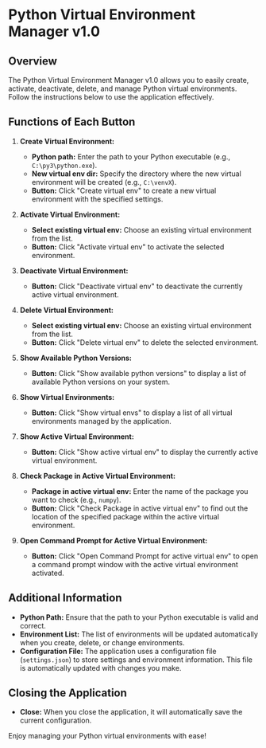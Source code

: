 # Python Virtual Environment Manager v1.0

## Overview
The Python Virtual Environment Manager v1.0 allows you to easily create, activate, deactivate, delete, and manage Python virtual environments. Follow the instructions below to use the application effectively.

## Functions of Each Button

1. **Create Virtual Environment:**
   - **Python path:** Enter the path to your Python executable (e.g., `C:\py3\python.exe`).
   - **New virtual env dir:** Specify the directory where the new virtual environment will be created (e.g., `C:\venvX`).
   - **Button:** Click "Create virtual env" to create a new virtual environment with the specified settings.

2. **Activate Virtual Environment:**
   - **Select existing virtual env:** Choose an existing virtual environment from the list.
   - **Button:** Click "Activate virtual env" to activate the selected environment.

3. **Deactivate Virtual Environment:**
   - **Button:** Click "Deactivate virtual env" to deactivate the currently active virtual environment.

4. **Delete Virtual Environment:**
   - **Select existing virtual env:** Choose an existing virtual environment from the list.
   - **Button:** Click "Delete virtual env" to delete the selected environment.

5. **Show Available Python Versions:**
   - **Button:** Click "Show available python versions" to display a list of available Python versions on your system.

6. **Show Virtual Environments:**
   - **Button:** Click "Show virtual envs" to display a list of all virtual environments managed by the application.

7. **Show Active Virtual Environment:**
   - **Button:** Click "Show active virtual env" to display the currently active virtual environment.

8. **Check Package in Active Virtual Environment:**
   - **Package in active virtual env:** Enter the name of the package you want to check (e.g., `numpy`).
   - **Button:** Click "Check Package in active virtual env" to find out the location of the specified package within the active virtual environment.

9. **Open Command Prompt for Active Virtual Environment:**
   - **Button:** Click "Open Command Prompt for active virtual env" to open a command prompt window with the active virtual environment activated.

## Additional Information
- **Python Path:** Ensure that the path to your Python executable is valid and correct.
- **Environment List:** The list of environments will be updated automatically when you create, delete, or change environments.
- **Configuration File:** The application uses a configuration file (`settings.json`) to store settings and environment information. This file is automatically updated with changes you make.

## Closing the Application
- **Close:** When you close the application, it will automatically save the current configuration.

Enjoy managing your Python virtual environments with ease!
